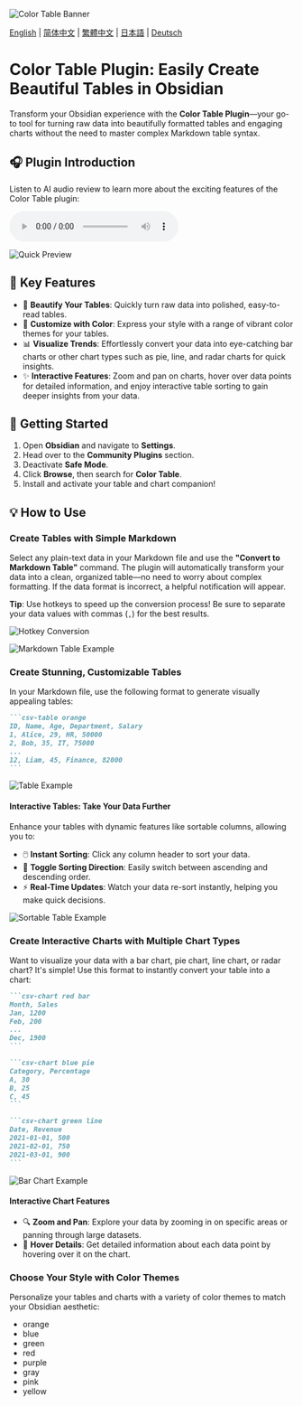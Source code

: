 ![Color Table Banner](media/color-table-banner.jpeg)


[English](README.md) | [简体中文](README_zh_CN.md) | [繁體中文](README_zh_TW.md) | [日本語](README_ja.md) | [Deutsch](README_de.md)


# **Color Table Plugin**: Easily Create Beautiful Tables in Obsidian

Transform your Obsidian experience with the **Color Table Plugin**—your go-to tool for turning raw data into beautifully formatted tables and engaging charts without the need to master complex Markdown table syntax.

## 🎧 **Plugin Introduction**

Listen to AI audio review to learn more about the exciting features of the Color Table plugin:

<audio controls>
  <source src="media/color-table-review.m4a" type="audio/mp4">
  Your browser does not support the audio element.
</audio>


![Quick Preview](https://raw.githubusercontent.com/gradinnovate/public-raw/main/obsidian-color-table/table-anim.gif)

## 🌟 **Key Features**

- 🎨 **Beautify Your Tables**: Quickly turn raw data into polished, easy-to-read tables.
- 🌈 **Customize with Color**: Express your style with a range of vibrant color themes for your tables.
- 📊 **Visualize Trends**: Effortlessly convert your data into eye-catching bar charts or other chart types such as pie, line, and radar charts for quick insights.
- ✨ **Interactive Features**: Zoom and pan on charts, hover over data points for detailed information, and enjoy interactive table sorting to gain deeper insights from your data.

## 🚀 **Getting Started**

1. Open **Obsidian** and navigate to **Settings**.
2. Head over to the **Community Plugins** section.
3. Deactivate **Safe Mode**.
4. Click **Browse**, then search for **Color Table**.
5. Install and activate your table and chart companion!

## 💡 **How to Use**

### **Create Tables with Simple Markdown**

Select any plain-text data in your Markdown file and use the **"Convert to Markdown Table"** command. The plugin will automatically transform your data into a clean, organized table—no need to worry about complex formatting. If the data format is incorrect, a helpful notification will appear.

**Tip**: Use hotkeys to speed up the conversion process! Be sure to separate your data values with commas (`,`) for the best results.

![Hotkey Conversion](https://raw.githubusercontent.com/gradinnovate/public-raw/main/obsidian-color-table/hotkey-anim.gif)

![Markdown Table Example](https://raw.githubusercontent.com/gradinnovate/public-raw/main/obsidian-color-table/markdown-table-anim.gif)

### **Create Stunning, Customizable Tables**

In your Markdown file, use the following format to generate visually appealing tables:

````markdown
```csv-table orange
ID, Name, Age, Department, Salary
1, Alice, 29, HR, 50000
2, Bob, 35, IT, 75000
...
12, Liam, 45, Finance, 82000
```
````

![Table Example](https://raw.githubusercontent.com/gradinnovate/public-raw/main/obsidian-color-table/table.png)

#### **Interactive Tables: Take Your Data Further**

Enhance your tables with dynamic features like sortable columns, allowing you to:

- 🖱️ **Instant Sorting**: Click any column header to sort your data.
- 🔄 **Toggle Sorting Direction**: Easily switch between ascending and descending order.
- ⚡ **Real-Time Updates**: Watch your data re-sort instantly, helping you make quick decisions.

![Sortable Table Example](https://raw.githubusercontent.com/gradinnovate/public-raw/main/obsidian-color-table/sorted-table.png)

### **Create Interactive Charts with Multiple Chart Types**

Want to visualize your data with a bar chart, pie chart, line chart, or radar chart? It's simple! Use this format to instantly convert your table into a chart:

````markdown
```csv-chart red bar
Month, Sales
Jan, 1200
Feb, 200
...
Dec, 1900
```

```csv-chart blue pie
Category, Percentage
A, 30
B, 25
C, 45
```

```csv-chart green line
Date, Revenue
2021-01-01, 500
2021-02-01, 750
2021-03-01, 900
```
````

![Bar Chart Example](https://raw.githubusercontent.com/gradinnovate/public-raw/main/obsidian-color-table/bar-chart.png)

#### **Interactive Chart Features**

- 🔍 **Zoom and Pan**: Explore your data by zooming in on specific areas or panning through large datasets.
- 🎯 **Hover Details**: Get detailed information about each data point by hovering over it on the chart.

### **Choose Your Style with Color Themes**

Personalize your tables and charts with a variety of color themes to match your Obsidian aesthetic:

- orange
- blue
- green
- red
- purple
- gray
- pink
- yellow
